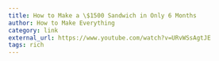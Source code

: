 ```yaml
---
title: How to Make a \$1500 Sandwich in Only 6 Months
author: How to Make Everything
category: link
external_url: https://www.youtube.com/watch?v=URvWSsAgtJE
tags: rich
---
```

